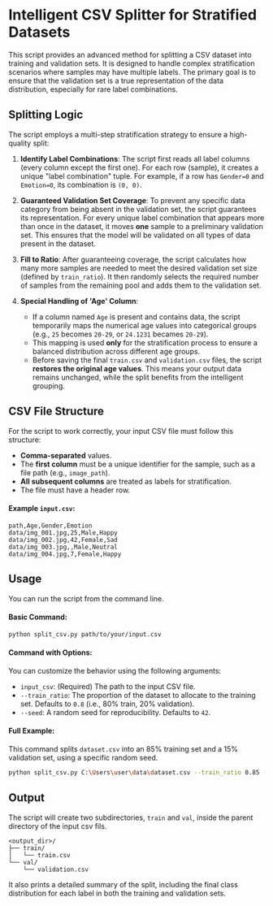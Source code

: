 # Intelligent CSV Splitter for Stratified Datasets

This script provides an advanced method for splitting a CSV dataset into training and validation sets. It is designed to handle complex stratification scenarios where samples may have multiple labels. The primary goal is to ensure that the validation set is a true representation of the data distribution, especially for rare label combinations.

## Splitting Logic

The script employs a multi-step stratification strategy to ensure a high-quality split:

1.  **Identify Label Combinations**: The script first reads all label columns (every column except the first one). For each row (sample), it creates a unique "label combination" tuple. For example, if a row has `Gender=0` and `Emotion=0`, its combination is `(0, 0)`.

2.  **Guaranteed Validation Set Coverage**: To prevent any specific data category from being absent in the validation set, the script guarantees its representation. For every unique label combination that appears more than once in the dataset, it moves **one** sample to a preliminary validation set. This ensures that the model will be validated on all types of data present in the dataset.

3.  **Fill to Ratio**: After guaranteeing coverage, the script calculates how many more samples are needed to meet the desired validation set size (defined by `train_ratio`). It then randomly selects the required number of samples from the remaining pool and adds them to the validation set.

4.  **Special Handling of 'Age' Column**:
    *   If a column named `Age` is present and contains data, the script temporarily maps the numerical age values into categorical groups (e.g., `25` becomes `20-29`, or `24.1231` becames `20-29`).
    *   This mapping is used **only** for the stratification process to ensure a balanced distribution across different age groups.
    *   Before saving the final `train.csv` and `validation.csv` files, the script **restores the original age values**. This means your output data remains unchanged, while the split benefits from the intelligent grouping.

## CSV File Structure

For the script to work correctly, your input CSV file must follow this structure:

*   **Comma-separated** values.
*   The **first column** must be a unique identifier for the sample, such as a file path (e.g., `image_path`).
*   **All subsequent columns** are treated as labels for stratification.
*   The file must have a header row.

#### Example `input.csv`:

```csv
path,Age,Gender,Emotion
data/img_001.jpg,25,Male,Happy
data/img_002.jpg,42,Female,Sad
data/img_003.jpg,,Male,Neutral
data/img_004.jpg,7,Female,Happy
```

## Usage

You can run the script from the command line.

#### Basic Command:

```bash
python split_csv.py path/to/your/input.csv
```

#### Command with Options:

You can customize the behavior using the following arguments:

*   `input_csv`: (Required) The path to the input CSV file.
*   `--train_ratio`: The proportion of the dataset to allocate to the training set. Defaults to `0.8` (i.e., 80% train, 20% validation).
*   `--seed`: A random seed for reproducibility. Defaults to `42`.

#### Full Example:

This command splits `dataset.csv` into an 85% training set and a 15% validation set, using a specific random seed.

```bash
python split_csv.py C:\Users\user\data\dataset.csv --train_ratio 0.85 --seed 123
```

## Output

The script will create two subdirectories, `train` and `val`, inside the parent directory of the input csv fils.

```
<output_dir>/
├── train/
│   └── train.csv
└── val/
    └── validation.csv
```

It also prints a detailed summary of the split, including the final class distribution for each label in both the training and validation sets.